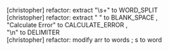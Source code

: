 [christopher] refactor: extract "\\s+" to WORD_SPLIT  
[christopher] refactor: extract " " to BLANK_SPACE  ,  
"Calculate Error" to CALCULATE_ERROR ,   
"\n" to DELIMITER  
[christopher] refactor: modify arr to words ; s to word
